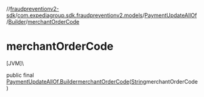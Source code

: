 //[fraudpreventionv2-sdk](../../../../index.md)/[com.expediagroup.sdk.fraudpreventionv2.models](../../index.md)/[PaymentUpdateAllOf](../index.md)/[Builder](index.md)/[merchantOrderCode](merchant-order-code.md)

# merchantOrderCode

[JVM]\

public final [PaymentUpdateAllOf.Builder](index.md)[merchantOrderCode](merchant-order-code.md)([String](https://docs.oracle.com/javase/8/docs/api/java/lang/String.html)merchantOrderCode)
